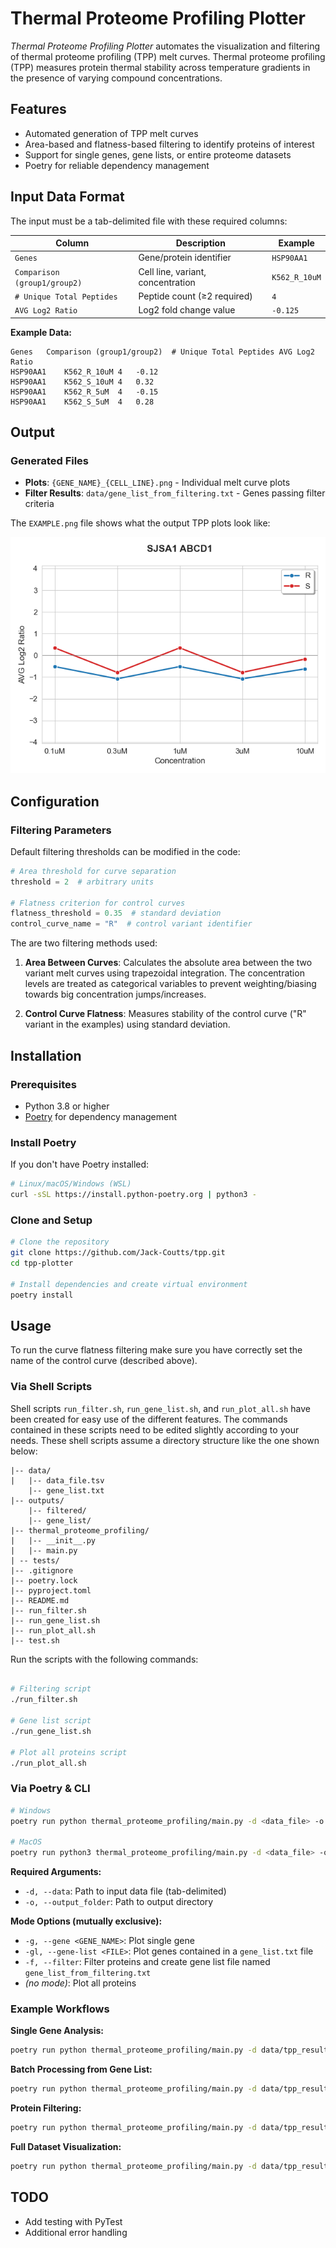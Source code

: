 # Thermal Proteome Profiling Plotter

*Thermal Proteome Profiling Plotter* automates the visualization and filtering of thermal proteome profiling (TPP) melt curves. Thermal proteome profiling (TPP) measures protein thermal stability across temperature gradients in the presence of varying compound concentrations.

## Features

- Automated generation of TPP melt curves
- Area-based and flatness-based filtering to identify proteins of interest
- Support for single genes, gene lists, or entire proteome datasets
- Poetry for reliable dependency management

## Input Data Format

The input must be a tab-delimited file with these required columns:

| Column | Description | Example |
|--------|-------------|---------|
| `Genes` | Gene/protein identifier | `HSP90AA1` |
| `Comparison (group1/group2)` | Cell line, variant, concentration | `K562_R_10uM` |
| `# Unique Total Peptides` | Peptide count (≥2 required) | `4` |
| `AVG Log2 Ratio` | Log2 fold change value | `-0.125` |

**Example Data:**
```
Genes   Comparison (group1/group2)  # Unique Total Peptides AVG Log2 Ratio
HSP90AA1    K562_R_10uM 4   -0.12
HSP90AA1    K562_S_10uM 4   0.32
HSP90AA1    K562_R_5uM  4   -0.15
HSP90AA1    K562_S_5uM  4   0.28
```

## Output

### Generated Files

- **Plots**: `{GENE_NAME}_{CELL_LINE}.png` - Individual melt curve plots
- **Filter Results**: `data/gene_list_from_filtering.txt` - Genes passing filter criteria

The `EXAMPLE.png` file shows what the output TPP plots look like:

![Example TPP plot](./Example.png)

## Configuration

### Filtering Parameters

Default filtering thresholds can be modified in the code:

```python
# Area threshold for curve separation
threshold = 2  # arbitrary units

# Flatness criterion for control curves
flatness_threshold = 0.35  # standard deviation
control_curve_name = "R"  # control variant identifier
```
The are two filtering methods used:

1. **Area Between Curves**: Calculates the absolute area between the two variant melt curves using trapezoidal integration. The concentration levels are treated as categorical variables to prevent weighting/biasing towards big concentration jumps/increases.

2. **Control Curve Flatness**: Measures stability of the control curve ("R" variant in the examples) using standard deviation.

## Installation

### Prerequisites

- Python 3.8 or higher
- [Poetry](https://python-poetry.org/docs/#installation) for dependency management

### Install Poetry

If you don't have Poetry installed:

```bash
# Linux/macOS/Windows (WSL)
curl -sSL https://install.python-poetry.org | python3 -

```

### Clone and Setup

```bash
# Clone the repository
git clone https://github.com/Jack-Coutts/tpp.git
cd tpp-plotter

# Install dependencies and create virtual environment
poetry install

```

## Usage

To run the curve flatness filtering make sure you have correctly set the name of the control curve (described above).

### Via Shell Scripts

Shell scripts `run_filter.sh`, `run_gene_list.sh`, and `run_plot_all.sh` have been created for easy use of the different features. The commands contained in these scripts need to be edited slightly according to your needs. These shell scripts assume a directory structure like the one shown below:


```
|-- data/
|   |-- data_file.tsv
    |-- gene_list.txt
|-- outputs/
    |-- filtered/
    |-- gene_list/
|-- thermal_proteome_profiling/
|   |-- __init__.py
|   |-- main.py
| -- tests/
|-- .gitignore
|-- poetry.lock
|-- pyproject.toml
|-- README.md
|-- run_filter.sh
|-- run_gene_list.sh
|-- run_plot_all.sh
|-- test.sh
```
Run the scripts with the following commands:

```Bash

# Filtering script
./run_filter.sh

# Gene list script
./run_gene_list.sh

# Plot all proteins script
./run_plot_all.sh

```

### Via Poetry & CLI


```bash
# Windows
poetry run python thermal_proteome_profiling/main.py -d <data_file> -o <output_folder> [mode options]

# MacOS
poetry run python3 thermal_proteome_profiling/main.py -d <data_file> -o <output_folder> [mode options]

```

**Required Arguments:**
- `-d, --data`: Path to input data file (tab-delimited)
- `-o, --output_folder`: Path to output directory

**Mode Options (mutually exclusive):**
- `-g, --gene <GENE_NAME>`: Plot single gene
- `-gl, --gene-list <FILE>`: Plot genes contained in a `gene_list.txt` file
- `-f, --filter`: Filter proteins and create gene list file named `gene_list_from_filtering.txt`
- *(no mode)*: Plot all proteins

### Example Workflows

**Single Gene Analysis:**
```bash
poetry run python thermal_proteome_profiling/main.py -d data/tpp_results.tsv -o plots/ -g HSP90AA1
```

**Batch Processing from Gene List:**
```bash
poetry run python thermal_proteome_profiling/main.py -d data/tpp_results.tsv -o outputs/ -gl data/gene_list.txt
```

**Protein Filtering:**
```bash
poetry run python thermal_proteome_profiling/main.py -d data/tpp_results.tsv -o plots/ -f
```

**Full Dataset Visualization:**
```bash
poetry run python thermal_proteome_profiling/main.py -d data/tpp_results.tsv -o plots/
```

## TODO

- Add testing with PyTest
- Additional error handling
